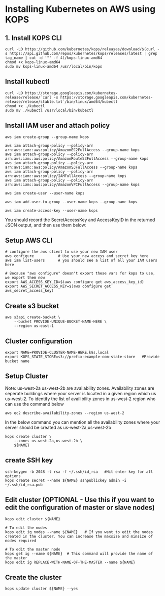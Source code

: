 # Installing Kubernetes on AWS using KOPS

## 1. Install KOPS CLI

```
curl -LO https://github.com/kubernetes/kops/releases/download/$(curl -s https://api.github.com/repos/kubernetes/kops/releases/latest | grep tag_name | cut -d '"' -f 4)/kops-linux-amd64
chmod +x kops-linux-amd64
sudo mv kops-linux-amd64 /usr/local/bin/kops
```

## Install kubectl

```
curl -LO https://storage.googleapis.com/kubernetes-release/release/`curl -s https://storage.googleapis.com/kubernetes-release/release/stable.txt`/bin/linux/amd64/kubectl
chmod +x ./kubectl
sudo mv ./kubectl /usr/local/bin/kubectl
```

## Install IAM user and attach policy

```
aws iam create-group --group-name kops

aws iam attach-group-policy --policy-arn arn:aws:iam::aws:policy/AmazonEC2FullAccess --group-name kops
aws iam attach-group-policy --policy-arn arn:aws:iam::aws:policy/AmazonRoute53FullAccess --group-name kops
aws iam attach-group-policy --policy-arn arn:aws:iam::aws:policy/AmazonS3FullAccess --group-name kops
aws iam attach-group-policy --policy-arn arn:aws:iam::aws:policy/IAMFullAccess --group-name kops
aws iam attach-group-policy --policy-arn arn:aws:iam::aws:policy/AmazonVPCFullAccess --group-name kops

aws iam create-user --user-name kops

aws iam add-user-to-group --user-name kops --group-name kops

aws iam create-access-key --user-name kops
```

You should record the SecretAccessKey and AccessKeyID in the returned JSON output, and then use them below:

## Setup AWS CLI

```
# configure the aws client to use your new IAM user
aws configure           # Use your new access and secret key here
aws iam list-users      # you should see a list of all your IAM users here

# Because "aws configure" doesn't export these vars for kops to use, we export them now
export AWS_ACCESS_KEY_ID=$(aws configure get aws_access_key_id)
export AWS_SECRET_ACCESS_KEY=$(aws configure get aws_secret_access_key)
```

## Create s3 bucket

```
aws s3api create-bucket \
    --bucket PROVIDE-UNIQUE-BUCKET-NAME-HERE \
    --region us-east-1
```

## Cluster configuration

```
export NAME=PROVIDE-CLUSTER-NAME-HERE.k8s.local
export KOPS_STATE_STORE=s3://prefix-example-com-state-store   #Provide bucket name
```

## Setup Cluster

Note: us-west-2a us-west-2b are availability zones. Availability zones are seperate buildings where your server is located in a given region which us us-west-2. 
To identify the list of availibility zones in us-west-2 region who can use the command below

```
aws ec2 describe-availability-zones --region us-west-2

```

In the below command you can mention all the availability zones where your server should be created as us-west-2a,us-west-2b

```
kops create cluster \
    --zones us-west-2a,us-west-2b \
    ${NAME}

```

## create SSH key

```
ssh-keygen -b 2048 -t rsa -f ~/.ssh/id_rsa   #Hit enter key for all options
kops create secret --name ${NAME} sshpublickey admin -i ~/.ssh/id_rsa.pub

```

## Edit cluster (OPTIONAL - Use this if you want to edit the configuration of master or slave nodes)

```
kops edit cluster ${NAME}

# To edit the nodes 
kops edit ig nodes --name ${NAME}   # If you want to edit the nodes created in the cluster. You can increase the maxsize and minsize of nodes required

# To edit the master node
kops get ig --name ${NAME}  # This command will provide the name of the master
kops edit ig REPLACE-WITH-NAME-OF-THE-MASTER --name ${NAME}

```

## Create the cluster

```
kops update cluster ${NAME} --yes

```

